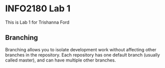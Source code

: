 # INFO2180 Lab 1

This is Lab 1 for Trishanna Ford

## Branching

Branching allows you to isolate development work without
affecting other branches in the repository. Each repository
has one default branch (usually called master), and can have
multiple other branches.
